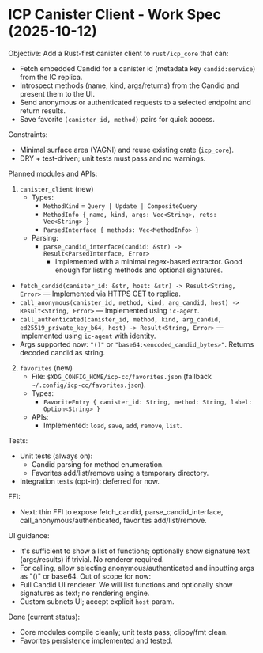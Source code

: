 # ICP Canister Client - Work Spec (2025-10-12)

Objective: Add a Rust-first canister client to `rust/icp_core` that can:
- Fetch embedded Candid for a canister id (metadata key `candid:service`) from the IC replica.
- Introspect methods (name, kind, args/returns) from the Candid and present them to the UI.
- Send anonymous or authenticated requests to a selected endpoint and return results.
- Save favorite `(canister_id, method)` pairs for quick access.

Constraints:
- Minimal surface area (YAGNI) and reuse existing crate (`icp_core`).
- DRY + test-driven; unit tests must pass and no warnings.

Planned modules and APIs:
1) `canister_client` (new)
   - Types:
     - `MethodKind` = `Query | Update | CompositeQuery`
     - `MethodInfo { name, kind, args: Vec<String>, rets: Vec<String> }`
     - `ParsedInterface { methods: Vec<MethodInfo> }`
   - Parsing:
     - `parse_candid_interface(candid: &str) -> Result<ParsedInterface, Error>`
       - Implemented with a minimal regex-based extractor. Good enough for listing methods and optional signatures.
  - `fetch_candid(canister_id: &str, host: &str) -> Result<String, Error>` — Implemented via HTTPS GET to replica.
  - `call_anonymous(canister_id, method, kind, arg_candid, host) -> Result<String, Error>` — Implemented using `ic-agent`.
  - `call_authenticated(canister_id, method, kind, arg_candid, ed25519_private_key_b64, host) -> Result<String, Error>` — Implemented using `ic-agent` with identity.
  - Args supported now: `"()"` or `"base64:<encoded_candid_bytes>"`. Returns decoded candid as string.

2) `favorites` (new)
   - File: `$XDG_CONFIG_HOME/icp-cc/favorites.json` (fallback `~/.config/icp-cc/favorites.json`).
   - Types:
     - `FavoriteEntry { canister_id: String, method: String, label: Option<String> }`
   - APIs:
     - Implemented: `load`, `save`, `add`, `remove`, `list`.

Tests:
- Unit tests (always on):
  - Candid parsing for method enumeration.
  - Favorites add/list/remove using a temporary directory.
- Integration tests (opt-in): deferred for now.

FFI:
- Next: thin FFI to expose fetch_candid, parse_candid_interface, call_anonymous/authenticated, favorites add/list/remove.

UI guidance:
- It's sufficient to show a list of functions; optionally show signature text (args/results) if trivial. No renderer required.
- For calling, allow selecting anonymous/authenticated and inputting args as "()" or base64.
Out of scope for now:
- Full Candid UI renderer. We will list functions and optionally show signatures as text; no rendering engine.
- Custom subnets UI; accept explicit `host` param.

Done (current status):
- Core modules compile cleanly; unit tests pass; clippy/fmt clean.
- Favorites persistence implemented and tested.
